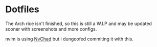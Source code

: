# Dotfiles

The Arch rice isn't finished, so this is still a W.I.P and may be updated sooner with screenshots and more configs.

nvim is using [NvChad](https://github.com/NvChad/NvChad) but i dungoofed commiting it with this.
